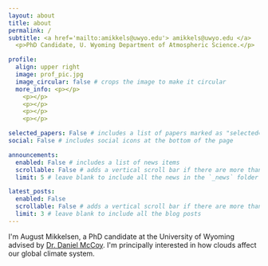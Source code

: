 ```yaml
---
layout: about
title: about
permalink: /
subtitle: <a href='mailto:amikkels@uwyo.edu'> amikkels@uwyo.edu </a> 
  <p>PhD Candidate, U. Wyoming Department of Atmospheric Science.</p>

profile:
  align: upper right
  image: prof_pic.jpg
  image_circular: false # crops the image to make it circular
  more_info: <p></p>
    <p></p>
    <p></p>
    <p></p>
    <p></p>

selected_papers: False # includes a list of papers marked as "selected={true}"
social: False # includes social icons at the bottom of the page

announcements:
  enabled: False # includes a list of news items
  scrollable: False # adds a vertical scroll bar if there are more than 3 news items
  limit: 5 # leave blank to include all the news in the `_news` folder

latest_posts:
  enabled: False
  scrollable: False # adds a vertical scroll bar if there are more than 3 new posts items
  limit: 3 # leave blank to include all the blog posts
---
```


I'm August Mikkelsen, a PhD candidate at the University of Wyoming advised by <a href='https://mccoy.pt/'>Dr. Daniel McCoy</a>. I'm principally interested in how clouds affect our global climate system.


